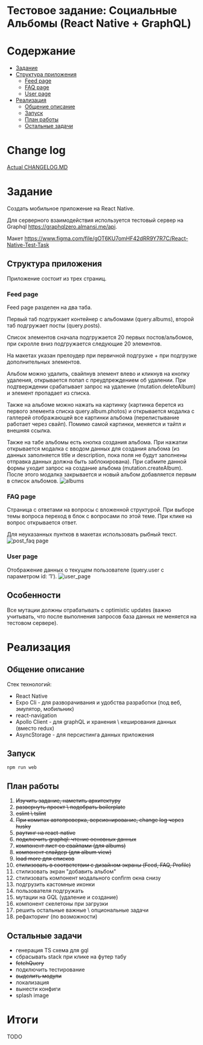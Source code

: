 # Тестовое задание: Социальные Альбомы (React Native + GraphQL)

# Содержание
- [Задание](#t1_1)
- [Cтруктура приложения](#t1_2)
    - [Feed page](#t1_2_1)
    - [FAQ page](#t1_2_2)
    - [User page](#t1_2_3)
- [Реализация](#t2)
    - [Общение описание](#t2_1)
    - [Запуск](#t2_2)
    - [План работы](#t2_3)
    - [Остальные задачи](#t2_4)

# Change log
[Actual CHANGELOG.MD](./CHANGELOG.md)

# Задание
Создать мобильное приложение на React Native. 

Для серверного взаимодействия используется тестовый сервер на Graphql https://graphqlzero.almansi.me/api.

Макет https://www.figma.com/file/gOT6KU7omHF42dRR9Y7R7C/React-Native-Test-Task

## Cтруктура приложения
Приложение состоит из трех страниц.

### Feed page
Feed page разделен на два таба.

Первый таб подгружает контейнер с альбомами (query.albums), второй таб подгружает посты (query.posts). 

Список элементов сначала подгружается 20 первых постов/альбомов, при скролле вниз подгружается следующие 20 элементов. 

На макетах указан прелоудер при первичной подгрузке + при подгрузке дополнительных элементов. 

Альбом можно удалить, свайпнув элемент влево и кликнув на кнопку удаления, открывается попап с преудпреждением об удалении. При подтверждении срабатывает запрос на удаление (mutation.deleteAlbum) и элемент пропадает из списка.

Также на альбоме можно нажать на картинку (картинка берется из первого элемента списка query.album.photos) и открывается модалка с галлерей отображающей все картинки альбома (перелистывание работает через свайп). Помимо самой картинки, меняется и тайтл и внешняя ссылка. 

Также на табе альбомы есть кнопка создания альбома. При нажатии открывается модалка с вводом данных для создания альбома (из данных заполняется title и description, пока поля не будут заполнены отправка данных должна быть заблокирована). При сабмите данной формы уходит запрос на создание альбома (mutation.createAlbum). После этого модалка закрывается и новый альбом добавляется первым в список альбомов.
![albums](./documetns/image_2021-02-09_23-56-47.png)

### FAQ page
Страница с ответами на вопросы с вложенной структурой. При выборе темы вопроса переход в блок с вопросами по этой теме. При клике на вопрос открывается ответ.

Для неуказанных пунтков в макетах использовать рыбный текст.
![post_faq page](./documetns/image_2021-02-09_23-57-15.png)

### User page
Отображение данных о текущем пользователе (query.user  с параметром id: ’1’).
![user_page](./documetns/image_2021-02-09_23-57-26.png)

## Особенности
Все мутации должны отрабатывать с optimistic updates (важно учитывать, что после выполнения запросов база данных не меняется на тестовом сервере).

# Реализация
## Общение описание
Стек технологий:
- React Native 
- Expo Cli - для разворачивания и удобства разработки (под веб, эмулятор, мобильник)
- react-navigation
- Apollo Client -  для graphQL и хранения \ кеширования данных (вместо redux)
- AsyncStorage - для персистинга данных приложения

## Запуск
`npm run web`

## План работы
1. ~~Изучить задание, наметить архитектуру~~
1. ~~развернуть проект \ подобрать boilerplate~~
1. ~~eslint \ tslint~~
1. ~~При комитах автопроверка, версионирование, change log через husky~~ 
1. ~~раутинг на react-native~~
1. ~~подключить graphql: чтение основных данных~~
1. ~~компонент лист со свайпами (для albums)~~
1. ~~компонент слайдер (для album view)~~
1. ~~load more для списков~~
1. ~~стилизовать в соответствии с дизайном экраны (Feed, FAQ, Profile)~~
1. стилизовать экран "добавить альбом"
1. стилизовать компонент модального confirm окна снизу
1. подгрузить кастомные иконки
1. пользователя подгружать
1. мутации на GQL (удаление и создание)
1. компонент скелетоны при загрузки
1. решить остальные важные \ опциональные задачи
1. рефакторинг (по возможности)

## Остальные задачи
- генерация TS схема для gql
- сбрасывать stack при клике на футер табу
- ~~fetchQuery~~
- подключить тестирование
- ~~выделить модули~~
- локализация
- вынести конфиги
- splash image

# Итоги
TODO
